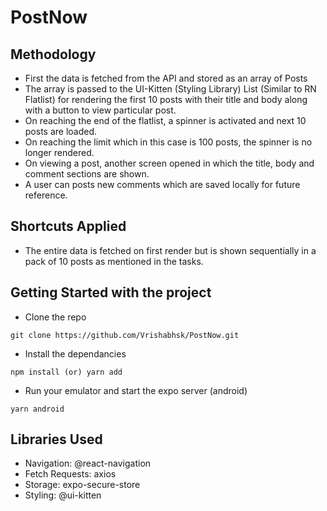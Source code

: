 # PostNow

## Methodology
- First the data is fetched from the API and stored as an array of Posts
- The array is passed to the UI-Kitten (Styling Library) List (Similar to RN Flatlist) for rendering the first 10 posts with their 
title and body along with a button to view particular post.
- On reaching the end of the flatlist, a spinner is activated and next 10 posts are loaded.
- On reaching the limit which in this case is 100 posts, the spinner is no longer rendered.
- On viewing a post, another screen opened in which the title, body and comment sections are shown.
- A user can posts new comments which are saved locally for future reference.

## Shortcuts Applied
- The entire data is fetched on first render but is shown sequentially in a pack of 10 posts as mentioned in the tasks.

## Getting Started with the project
- Clone the repo
```
git clone https://github.com/Vrishabhsk/PostNow.git
```
- Install the dependancies
```
npm install (or) yarn add
```
- Run your emulator and start the expo server (android)
```
yarn android
```

## Libraries Used

- Navigation: @react-navigation
- Fetch Requests: axios
- Storage: expo-secure-store
- Styling: @ui-kitten
